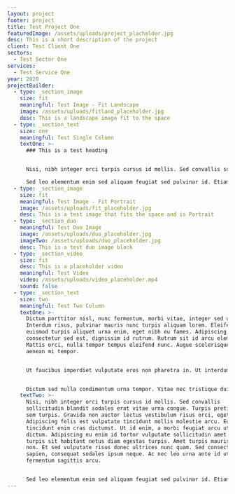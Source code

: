 ```yaml
---
layout: project
footer: project
title: Test Project One
featuredImage: /assets/uploads/project_placholder.jpg
desc: This is a short description of the project
client: Test Client One
sectors:
  - Test Sector One
services:
  - Test Service One
year: 2020
projectBuilder:
  - type: _section_image
    size: fit
    meaningful: Test Image - Fit Landscape
    image: /assets/uploads/fitland_placeholder.jpg
    desc: This is a landscape image fit to the space
  - type: _section_text
    size: one
    meaningful: Test Single Column
    textOne: >-
      ### This is a test heading


      Nisi, nibh integer orci turpis cursus id mollis. Sed convallis sollicitudin blandit sodales erat vitae urna congue. Turpis pretium elit sem turpis. Gravida non auctor lectus vestibulum risus orci, eget dictum. Adipiscing felis est vulputate tincidunt mollis molestie arcu. Eu tincidunt enim cras dictumst. Ut id enim, a morbi feugiat arcu ut tortor dictum. Adipiscing eu enim id tortor vulputate sollicitudin amet. Maecenas turpis sit habitant netus diam egestas turpis. Amet turpis mauris, duis non. Et sed vulputate risus donec ultrices nunc quam. Sed consectetur sapien, consequat sodales ipsum neque. Ac nec leo urna ante id ut fermentum sagittis arcu.

      Sed leo elementum enim sed aliquam feugiat sed pulvinar id. Etiam sit lacus eget aliquam vulputate maecenas amet. Sit morbi vivamus quam sem pharetra, scelerisque sollicitudin convallis. Pulvinar sit justo lorem molestie. Sed aliquet nibh nunc ullamcorper at mattis. Ante orci, orci, natoque duis. Maecenas nunc arcu ac etiam nulla gravida. Curabitur et convallis ullamcorper aliquet. Pellentesque interdum felis tempor elit dignissim eu odio duis consequat. Aenean ornare ac eget ultricies amet malesuada dignissim. Neque, nunc morbi mus in. Vel a, diam nullam vel quisque non metus lobortis. Enim, semper in proin sem id posuere.
  - type: _section_image
    size: fit
    meaningful: Test Image - Fit Portrait
    image: /assets/uploads/fit_placeholder.jpg
    desc: This is a test image that fits the space and is Portrait
  - type: _section_duo
    meaningful: Test Duo Image
    image: /assets/uploads/duo_placeholder.jpg
    imageTwo: /assets/uploads/duo_placeholder.jpg
    desc: This is a test duo image block
  - type: _section_video
    size: fit
    desc: This is a placeholder video
    meaningful: Test Video
    video: /assets/uploads/video_placeholder.mp4
    sound: false
  - type: _section_text
    size: two
    meaningful: Test Two Column
    textOne: >-
      Dictum porttitor nisl, nunc fermentum, morbi vitae, integer sed ut.
      Interdum risus, pulvinar mauris nunc turpis aliquam lorem. Eleifend
      euismod turpis aliquet urna enim, eget nibh eu fames. Adipiscing
      consectetur sed est, dignissim id rutrum. Rutrum sit id arcu elementum.
      Mattis orci, nulla tempor tempus eleifend nunc. Augue scelerisque sapien,
      aenean mi tempor.


      Ut faucibus imperdiet vulputate eros non pharetra in. Ut interdum in euismod dui vitae magnis. Rhoncus lectus egestas malesuada magna nam sagittis, cursus viverra. Donec est, metus nisi, tortor, lorem. Condimentum mauris, neque, viverra fringilla amet, vel. Nunc, pellentesque in sit facilisi amet, netus vitae non in. Adipiscing sed vitae ipsum faucibus libero. Nunc sit massa feugiat ut tortor duis amet. Tellus donec sit elit senectus enim, aliquet feugiat velit.


      Dictum sed nulla condimentum urna tempor. Vitae nec tristique duis odio arcu dolor. Platea lorem orci congue sem. Ultrices et, sed nulla scelerisque commodo id tincidunt et aliquam. Tellus interdum id tellus sed sit fringilla sit. Eget ut purus tincidunt orci, magnis. Nunc, et, pellentesque semper risus mauris, viverra purus. Scelerisque quam amet vitae pellentesque dui fringilla gravida. Sed odio.
    textTwo: >-
      Nisi, nibh integer orci turpis cursus id mollis. Sed convallis
      sollicitudin blandit sodales erat vitae urna congue. Turpis pretium elit
      sem turpis. Gravida non auctor lectus vestibulum risus orci, eget dictum.
      Adipiscing felis est vulputate tincidunt mollis molestie arcu. Eu
      tincidunt enim cras dictumst. Ut id enim, a morbi feugiat arcu ut tortor
      dictum. Adipiscing eu enim id tortor vulputate sollicitudin amet. Maecenas
      turpis sit habitant netus diam egestas turpis. Amet turpis mauris, duis
      non. Et sed vulputate risus donec ultrices nunc quam. Sed consectetur
      sapien, consequat sodales ipsum neque. Ac nec leo urna ante id ut
      fermentum sagittis arcu.


      Sed leo elementum enim sed aliquam feugiat sed pulvinar id. Etiam sit lacus eget aliquam vulputate maecenas amet. Sit morbi vivamus quam sem pharetra, scelerisque sollicitudin convallis. Pulvinar sit justo lorem molestie. Sed aliquet nibh nunc ullamcorper at mattis. Ante orci, orci, natoque duis. Maecenas nunc arcu ac etiam nulla gravida. Curabitur et convallis ullamcorper aliquet. Pellentesque interdum felis tempor elit dignissim eu odio duis consequat. Aenean ornare ac eget ultricies amet malesuada dignissim. Neque, nunc morbi mus in. Vel a, diam nullam vel quisque non metus lobortis. Enim, semper in proin sem id posuere.
---
```

